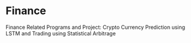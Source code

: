 # Finance
Finance Related Programs and 
Project: Crypto Currency Prediction using LSTM and Trading using Statistical Arbitrage

